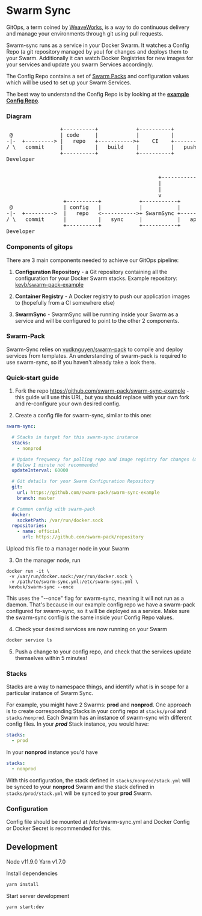 # Swarm Sync

GitOps, a term coined by [WeaveWorks](https://www.weave.works/blog/gitops-operations-by-pull-request), is a way to do continuous delivery and manage your environments through git using pull requests.

Swarm-sync runs as a service in your Docker Swarm. It watches a Config Repo (a git repository managed by you) for changes and deploys them to your Swarm. Additionally it can watch Docker Registries for new images for your services and update you swarm Services accordingly.

The Config Repo contains a set of [Swarm Packs](https://github.com/swarm-pack/swarm-pack) and configuration values which will be used to set up your Swarm Services.

The best way to understand the Config Repo is by looking at the [**example Config Repo**](https://github.com/swarm-pack/swarm-sync-example).

### Diagram

<pre>
                 +----------+            +----------+            +------------+
 @               | code     |            |          |            | Container  |
-|-  +---------> |   repo   +----------->+    CI    +----------->+   Registry |
/ \   commit     |          |   build    |          |   push     |            |
                 +----------+            +----------+            +------------+
Developer                                                              |
                                                                       |
                                                                       |
                                                +----------------------+
                                                |
                                                |
                                                v
                  +----------+            +-----------+           +------------+
 @                | config   |            |           |           |  Docker    |
-|-  +--------->  |   repo   <----------->+ SwarmSync +----------->    Swarm   |
/ \   commit      |          |   sync     |           |   apply   |            |
                  +----------+            +-----------+           +------------+              
Developer
</pre>


### Components of gitops

There are 3 main components needed to achieve our GitOps pipeline:

1. **Configuration Repository** - a Git repository containing all the configuration for your Docker Swarm stacks. Example repository: [kevb/swarm-pack-example](https://github.com/kevb/swarm-sync-example)

2. **Container Registry** - A Docker registry to push our application images to (hopefully from a CI somewhere else)

3. **SwarmSync** - SwarmSync will be running inside your Swarm as a service and will be configured to point to the other 2 components.

### Swarm-Pack

Swarm-Sync relies on [vudknguyen/swarm-pack](https://github.com/swarm-pack/swarm-pack) to compile and deploy services from templates. An understanding of swarm-pack is required to use swarm-sync, so if you haven't already take a look there.

### Quick-start guide

1. Fork the repo https://github.com/swarm-pack/swarm-sync-example - this guide will use this URL, but you should replace with your own fork and re-configure your own desired config.

2. Create a config file for swarm-sync, similar to this one:

```yaml
swarm-sync:

  # Stacks in target for this swarm-sync instance
  stacks:
    - nonprod

  # Update frequency for polling repo and image registry for changes (ms)
  # Below 1 minute not recommended
  updateInterval: 60000

  # Git details for your Swarm Configuration Repository
  git:
    url: https://github.com/swarm-pack/swarm-sync-example
    branch: master

  # Common config with swarm-pack
  docker:
    socketPath: /var/run/docker.sock
  repositories:
    - name: official
      url: https://github.com/swarm-pack/repository
```

Upload this file to a manager node in your Swarm

3. On the manager node, run

```
docker run -it \
 -v /var/run/docker.sock:/var/run/docker.sock \
 -v /path/to/swarm-sync.yml:/etc/swarm-sync.yml \
 kevbuk/swarm-sync --once
```

This uses the "--once" flag for swarm-sync, meaning it will not run as a daemon. That's because in our example config repo we have a swarm-pack configured for swarm-sync, so it will be deployed as a service. Make sure the swarm-sync config is the same inside your Config Repo values.

4. Check your desired services are now running on your Swarm

```bash
docker service ls
```

5. Push a change to your config repo, and check that the services update themselves within 5 minutes!

### Stacks

Stacks are a way to namespace things, and identify what is in scope for a particular instance of Swarm Sync.

For example, you might have 2 Swarms: **prod** and **nonprod**. One approach is to create corresponding Stacks in your config repo at `stacks/prod` and `stacks/nonprod`. Each Swarm has an instance of swarm-sync with different config files. In your ***prod*** Stack instance, you would have:
```yaml
stacks:
  - prod
```

In your **nonprod** instance you'd have
```yaml
stacks:
  - nonprod
```

With this configuration, the stack defined in `stacks/nonprod/stack.yml` will be synced to your **nonprod** Swarm and the stack defined in `stacks/prod/stack.yml` will be synced to your **prod** Swarm.

### Configuration

Config file should be mounted at /etc/swarm-sync.yml and Docker Config or Docker Secret is recommended for this.

## Development

Node v11.9.0
Yarn v1.7.0

Install dependencies

```bash
yarn install
```

Start server development

```bash
yarn start:dev
```
